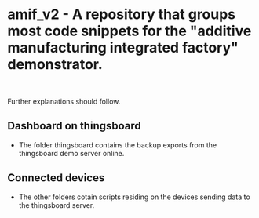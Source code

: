 # amif_v2 - A repository that groups most code snippets for the "additive manufacturing integrated factory" demonstrator.

<p>&nbsp;</p>
<p>Further explanations should follow.</p>

## Dashboard on thingsboard
* The folder thingsboard contains the backup exports from the thingsboard demo server online.

## Connected devices
* The other folders cotain scripts residing on the devices sending data to the thingsboard server.
